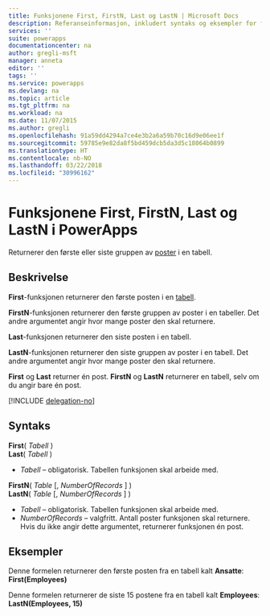```yaml
---
title: Funksjonene First, FirstN, Last og LastN | Microsoft Docs
description: Referanseinformasjon, inkludert syntaks og eksempler for funksjonene First, FirstN, Last og LastN i PowerApps
services: ''
suite: powerapps
documentationcenter: na
author: gregli-msft
manager: anneta
editor: ''
tags: ''
ms.service: powerapps
ms.devlang: na
ms.topic: article
ms.tgt_pltfrm: na
ms.workload: na
ms.date: 11/07/2015
ms.author: gregli
ms.openlocfilehash: 91a59dd4294a7ce4e3b2a6a59b70c16d9e06ee1f
ms.sourcegitcommit: 59785e9e82da8f5bd459dcb5da3d5c18064b0899
ms.translationtype: HT
ms.contentlocale: nb-NO
ms.lasthandoff: 03/22/2018
ms.locfileid: "30996162"
---
```

# <a name="first-firstn-last-and-lastn-functions-in-powerapps"></a>Funksjonene First, FirstN, Last og LastN i PowerApps
Returnerer den første eller siste gruppen av [poster](../working-with-tables.md#records) i en tabell.

## <a name="description"></a>Beskrivelse
**First**-funksjonen returnerer den første posten i en [tabell](../working-with-tables.md).

**FirstN**-funksjonen returnerer den første gruppen av poster i en tabeller. Det andre argumentet angir hvor mange poster den skal returnere.

**Last**-funksjonen returnerer den siste posten i en tabell.

**LastN**-funksjonen returnerer den siste gruppen av poster i en tabell. Det andre argumentet angir hvor mange poster den skal returnere.

**First** og **Last** returner én post.  **FirstN** og **LastN** returnerer en tabell, selv om du angir bare én post.

[!INCLUDE [delegation-no](../../../includes/delegation-no.md)]

## <a name="syntax"></a>Syntaks
**First**( *Tabell* )<br>**Last**( *Tabell* )

* *Tabell* – obligatorisk. Tabellen funksjonen skal arbeide med.

**FirstN**( *Table* [, *NumberOfRecords* ] )<br>**LastN**( *Table* [, *NumberOfRecords* ] )

* *Tabell* – obligatorisk. Tabellen funksjonen skal arbeide med.
* *NumberOfRecords* – valgfritt.  Antall poster funksjonen skal returnere. Hvis du ikke angir dette argumentet, returnerer funksjonen én post.

## <a name="examples"></a>Eksempler
Denne formelen returnerer den første posten fra en tabell kalt **Ansatte**:<br>
**First(Employees)**

Denne formelen returnerer de siste 15 postene fra en tabell kalt **Employees**:<br>
**LastN(Employees, 15)**

